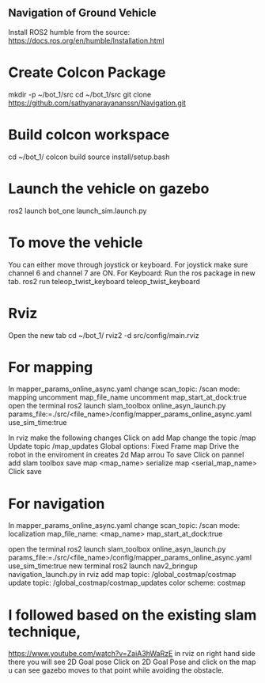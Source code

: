 ## Navigation of Ground Vehicle  
Install ROS2 humble from the source: https://docs.ros.org/en/humble/Installation.html
# Create Colcon Package
mkdir -p ~/bot_1/src
cd ~/bot_1/src
git clone https://github.com/sathyanarayananssn/Navigation.git
# Build colcon workspace
cd ~/bot_1/
colcon build
source install/setup.bash
# Launch the vehicle on gazebo
ros2 launch bot_one launch_sim.launch.py
# To move the vehicle
You can either move through joystick or keyboard.
For joystick make sure channel 6 and channel 7 are ON.
For Keyboard: Run the ros package in new tab.
ros2 run teleop_twist_keyboard teleop_twist_keyboard

# Rviz 
Open the new tab
cd ~/bot_1/
rviz2 -d src/config/main.rviz
# For mapping
In mapper_params_online_async.yaml
change scan_topic: /scan
mode: mapping
uncomment map_file_name
uncomment map_start_at_dock:true
open the terminal
ros2 launch slam_toolbox online_asyn_launch.py params_file:=./src/<file_name>/config/mapper_params_online_async.yaml use_sim_time:true

In rviz make the following changes
Click on add 
Map
change the topic /map
Update topic /map_updates
Global options: 
Fixed Frame map
Drive the robot in the enviroment in creates 2d Map arrou
To save
Click on pannel add slam toolbox
save map <map_name>
serialize map <serial_map_name>
Click save
# For navigation
In mapper_params_online_async.yaml
change scan_topic: /scan
mode: localization
map_file_name: <map_name>
map_start_at_dock:true

open the terminal
ros2 launch slam_toolbox online_asyn_launch.py params_file:=./src/<file_name>/config/mapper_params_online_async.yaml use_sim_time:true
new terminal
ros2 launch nav2_bringup navigation_launch.py
in rviz
add map
topic: /global_costmap/costmap
update topic: /global_costmap/costmap_updates
color scheme: costmap
# I followed based on the existing slam technique,
https://www.youtube.com/watch?v=ZaiA3hWaRzE
in rviz on right hand side there you will see 2D Goal pose
Click on 2D Goal Pose and click on the map u can see gazebo moves to that point while avoiding the obstacle.


